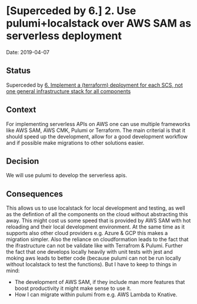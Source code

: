 # [Superceded by 6.] 2. Use pulumi+localstack over AWS SAM as serverless deployment

Date: 2019-04-07

## Status

Superceded by [6. Implement a (terraform) deployment for each SCS, not one general infrastructure stack for all components](0006-implement-a-terraform-deployment-for-each-scs-not-one-general-infrastructure-stack-for-all-components.md)

## Context

For implementing serverless APIs on AWS one can use multiple frameworks like AWS SAM, AWS CMK, Pulumi or Terraform. The main criterial is that it should speed up the development, allow for a good development workflow and if possible make migrations to other solutions easier.

## Decision

We will use pulumi to develop the serverless apis. 

## Consequences

This allows us to use localstack for local development and testing, as well as the defintion of all the components on the cloud without abstracting this away. This might cost us some speed that is provided by AWS SAM with hot reloading and their local development environment. At the same time as it supports also other cloud providers e.g. Azure & GCP this makes a migration simpler. Also the reliance on cloudformation leads to the fact that the ifrastructure can not be validate like with Terrafrom & Pulumi. Further the fact that one develops locally heavily with unit tests with jest and moking aws leads to better code (because pulumi can not be run locally without localstack to test the functions). But I have to keep to things in mind:
* The development of AWS SAM, if they include man more features that boost productivity it might make sense to use it.
* How I can migrate within pulumi from e.g. AWS Lambda to Knative.
